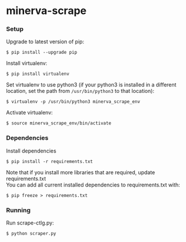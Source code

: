 # minerva-scrape

### Setup

Upgrade to latest version of pip:
```
$ pip install --upgrade pip
```

Install virtualenv:
```
$ pip install virtualenv
```

Set virtualenv to use python3 (if your python3 is installed in a different location, set the path from `/usr/bin/python3` to that location):
```
$ virtualenv -p /usr/bin/python3 minerva_scrape_env
```

Activate virtualenv:
```
$ source minerva_scrape_env/bin/activate
```

### Dependencies

Install dependencies
```
$ pip install -r requirements.txt
```

Note that if you install more libraries that are required, update requirements.txt  
You can add all current installed dependencies to requirements.txt with:
```
$ pip freeze > requirements.txt 
```

### Running

Run scrape-ctlg.py:
```
$ python scraper.py
```
